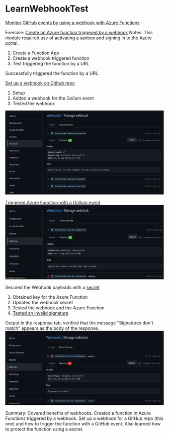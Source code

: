 # LearnWebhookTest

[Monitor GitHub events by using a webhook with Azure Functions](https://docs.microsoft.com/en-us/learn/modules/monitor-github-events-with-a-function-triggered-by-a-webhook/) 

Exercise: [Create an Azure function triggered by a webhook](https://docs.microsoft.com/en-us/learn/modules/monitor-github-events-with-a-function-triggered-by-a-webhook/3-exercise-create-function-triggered-by-webhook)
Notes: This module required use of activating a sanbox and signing in to the Azure portal.
1. Create a Function App
2. Create a webhook triggered function
3. Test triggering the function by a URL

Successfully triggered the function by a URL. 

[Set up a webhook on Github repo](https://docs.microsoft.com/en-us/learn/modules/monitor-github-events-with-a-function-triggered-by-a-webhook/5-exercise-setup-webhook-for-github-repo)
1. Setup
2. Added a webhook for the Gollum event
3. Tested the webhook


<img src="webhookstest.PNG" width="671" height="267">

[Triggered Azure Function with a Gollum event](https://docs.microsoft.com/en-us/learn/modules/monitor-github-events-with-a-function-triggered-by-a-webhook/7-exercise-trigger-function-with-github-event)
<img src="webhookerrorcodefix.PNG" width="668" height="236">

Secured the Webhook payloads with a [secret](https://docs.microsoft.com/en-us/learn/modules/monitor-github-events-with-a-function-triggered-by-a-webhook/8-secure-webhook-payloads-with-secret)
1. Obtained key for the Azure Function
2. Updated the webhook secret
3. Tested the webhook and the Azure Function
4. [Tested an invalid signature](https://docs.microsoft.com/en-us/learn/modules/monitor-github-events-with-a-function-triggered-by-a-webhook/9-exercise-secure-webhook-payloads-with-secret)

Output in the response tab, verified that the message "Signatures don't match" appears as the body of the response.
<img src="webhooknomatch.PNG" width="668" height="236">

Summary: Covered benefits of webhooks. Created a function in Azure Functions triggered by a webhook. Set up a webhook for a GitHub repo (this one) and how to trigger the function with a GitHub event. Also learned how to protect the function using a secret.

